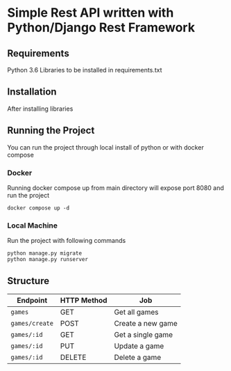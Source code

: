 # Simple Rest API written with Python/Django Rest Framework

## Requirements
Python 3.6
Libraries to be installed in requirements.txt

## Installation
After installing libraries

## Running the Project
You can run the project through local install of python or with docker compose

### Docker
Running docker compose up from main directory will expose port 8080 and run the project

```
docker compose up -d
```

### Local Machine
Run the project with following commands

```
python manage.py migrate
python manage.py runserver
```

## Structure
Endpoint | HTTP Method | Job
-- | -- |--
`games` | GET | Get all games
`games/create`| POST | Create a new game
`games/:id` | GET | Get a single game
`games/:id` | PUT | Update a game
`games/:id` | DELETE | Delete a game

